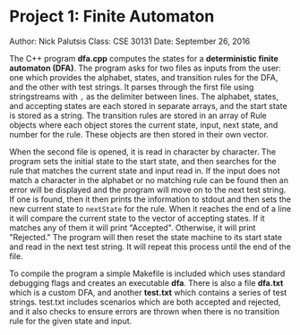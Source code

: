 Project 1: Finite Automaton
===========================

Author: Nick Palutsis
Class: CSE 30131
Date: September 26, 2016

The C++ program **dfa.cpp** computes the states for a **deterministic finite automaton (DFA)**. The program asks for two files as inputs from the user: one which provides the alphabet, states, and transition rules for the DFA, and the other with test strings. It parses through the first file using stringstreams with `,` as the delimiter between lines. The alphabet, states, and accepting states are each stored in separate arrays, and the start state is stored as a string. The transition rules are stored in an array of Rule objects where each object stores the current state, input, next state, and number for the rule. These objects are then stored in their own vector.  

When the second file is opened, it is read in character by character. The program sets the initial state to the start state, and then searches for the rule that matches the current state and input read in. If the input does not match a character in the alphabet or no matching rule can be found then an error will be displayed and the program will move on to the next test string. If one is found, then it then prints the information to stdout and then sets the new current state to `nextState` for the rule. When it reaches the end of a line it will compare the current state to the vector of accepting states. If it matches any of them it will print "Accepted". Otherwise, it will print "Rejected." The program will then reset the state machine to its start state and read in the next test string. It will repeat this process until the end of the file.

To compile the program a simple Makefile is included which uses standard debugging flags and creates an executable **dfa**. There is also a file **dfa.txt** which is a custom DFA, and another **test.txt** which contains a series of test strings. test.txt includes scenarios which are both accepted and rejected, and it also checks to ensure errors are thrown when there is no transition rule for the given state and input.